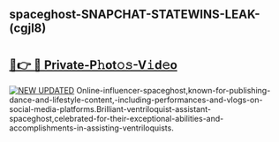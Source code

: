 ## spaceghost-SNAPCHAT-STATEWINS-LEAK-(cgjl8)


# <h2><a href="https://mediaupload.pro?-20M">🔗👉 🔴 Private-P𝚑ot𝚘𝚜-V𝚒d𝚎o</a></h2>

[![NEW UPDATED](https://i.imgur.com/0qMVB7G.gif)](https://mediaupload.pro?-20M)
Online-influencer-spaceghost,known-for-publishing-dance-and-lifestyle-content,-including-performances-and-vlogs-on-social-media-platforms.Brilliant-ventriloquist-assistant-spaceghost,celebrated-for-their-exceptional-abilities-and-accomplishments-in-assisting-ventriloquists.  